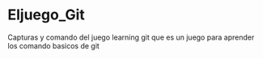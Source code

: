 # Eljuego_Git
 Capturas y comando del juego learning git que es un juego para aprender los comando basicos de git 

